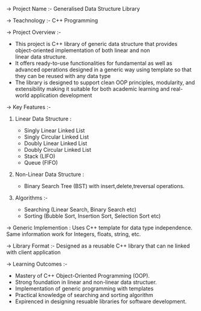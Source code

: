 -> Project Name :-  Generalised Data Structure Library

-> Teachnology  :-  C++ Programming

-> Project Overview :-
-  This project is C++ library of generic data structure that provides object-oriented implementation of both linear and non  
   linear data structure.
-  It offers ready-to-use functionalities for fundamental as well as advanced operations designed in a generic way using
   template so that they can be reused with any data type
-  The library is designed to support clean OOP principles, modularity, and extensibility making it suitable for both academic
   learning and real-world application development

-> Key Features :-

  1. Linear Data Structure :
     - Singly Linear Linked List
     - Singly Circular Linked List
     - Doubly Linear Linked List
     - Doubly Circular Linked List
     - Stack (LIFO)
     - Queue (FIFO)

  2. Non-Linear Data Structure :
     - Binary Search Tree (BST) with insert,delete,treversal operations.
    
  3. Algorithms :-
     - Searching (Linear Search, Binary Search etc)
     - Sorting (Bubble Sort, Insertion Sort, Selection Sort etc)

-> Generic Implemention :
  Uses C++ template for data type independence.
  Same information work for Integers, floats, string, etc.

-> Library Format :-
  Designed as a reusable C++ library that can ne linked with client application

-> Learning Outcomes :-
  - Mastery of C++ Object-Oriented Programming (OOP).
  - Strong foundation in linear and non-linear data structuer.
  - Implementation of generic programming with templates
  - Practical knowledge of searching and sorting algorithm
  - Expirenced in designing resuable libraries for software development.

